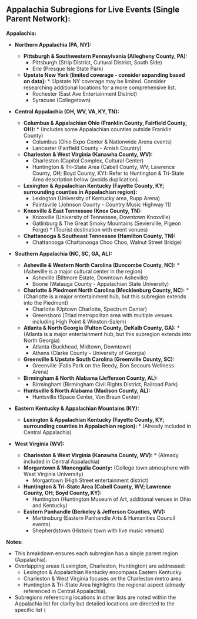 ## Appalachia Subregions for Live Events (Single Parent Network):

**Appalachia:**

- **Northern Appalachia (PA, NY):**

  - **Pittsburgh & Southwestern Pennsylvania (Allegheny County, PA):**
    - Pittsburgh (Strip District, Cultural District, South Side)
    - Erie (Presque Isle State Park)
  - **Upstate New York (limited coverage - consider expanding based on data):** \*. Upstate NY coverage may be limited. Consider researching additional locations for a more comprehensive list.
    - Rochester (East Ave Entertainment District)
    - Syracuse (Collegetown)

- **Central Appalachia (OH, WV, VA, KY, TN):**

  - **Columbus & Appalachian Ohio (Franklin County, Fairfield County, OH):** \* (Includes some Appalachian counties outside Franklin County)
    - Columbus (Ohio Expo Center & Nationwide Arena events)
    - Lancaster (Fairfield County - Amish Country)
  - **Charleston & West Virginia (Kanawha County, WV):**
    - Charleston (Capitol Complex, Cultural Center)
    - Huntington & Tri-State Area (Cabell County, WV; Lawrence County, OH; Boyd County, KY): Refer to Huntington & Tri-State Area description below (avoids duplication).
  - **Lexington & Appalachian Kentucky (Fayette County, KY; surrounding counties in Appalachian region):**
    - Lexington (University of Kentucky area, Rupp Arena)
    - Paintsville (Johnson County - Country Music Highway 11)
  - **Knoxville & East Tennessee (Knox County, TN):**
    - Knoxville (University of Tennessee, Downtown Knoxville)
    - Gatlinburg & The Great Smoky Mountains (Sevierville, Pigeon Forge) \* (Tourist destination with event venues)
  - **Chattanooga & Southeast Tennessee (Hamilton County, TN):**
    - Chattanooga (Chattanooga Choo Choo, Walnut Street Bridge)

- **Southern Appalachia (NC, SC, GA, AL):**

  - **Asheville & Western North Carolina (Buncombe County, NC):** \* (Asheville is a major cultural center in the region)
    - Asheville (Biltmore Estate, Downtown Asheville)
    - Boone (Watauga County - Appalachian State University)
  - **Charlotte & Piedmont North Carolina (Mecklenburg County, NC):** \* (Charlotte is a major entertainment hub, but this subregion extends into the Piedmont)
    - Charlotte (Uptown Charlotte, Spectrum Center)
    - Greensboro (Triad metropolitan area with multiple venues including High Point & Winston-Salem)
  - **Atlanta & North Georgia (Fulton County, DeKalb County, GA):** \* (Atlanta is a major entertainment hub, but this subregion extends into North Georgia)
    - Atlanta (Buckhead, Midtown, Downtown)
    - Athens (Clarke County - University of Georgia)
  - **Greenville & Upstate South Carolina (Greenville County, SC):**
    - Greenville (Falls Park on the Reedy, Bon Secours Wellness Arena)
  - **Birmingham & North Alabama (Jefferson County, AL):**
    - Birmingham (Birmingham Civil Rights District, Railroad Park)
  - **Huntsville & North Alabama (Madison County, AL):**
    - Huntsville (Space Center, Von Braun Center)

- **Eastern Kentucky & Appalachian Mountains (KY):**

  - **Lexington & Appalachian Kentucky (Fayette County, KY; surrounding counties in Appalachian region):** \* (Already included in Central Appalachia)

- **West Virginia (WV):**
  - **Charleston & West Virginia (Kanawha County, WV):** \* (Already included in Central Appalachia)
  - **Morgantown & Monongalia County:** (College town atmosphere with West Virginia University)
    - Morgantown (High Street entertainment district)
  - **Huntington & Tri-State Area (Cabell County, WV; Lawrence County, OH; Boyd County, KY):**
    - Huntington (Huntington Museum of Art, additional venues in Ohio and Kentucky)
  - **Eastern Panhandle (Berkeley & Jefferson Counties, WV):**
    - Martinsburg (Eastern Panhandle Arts & Humanities Council events)
    - Shepherdstown (Historic town with live music venues)

**Notes:**

- This breakdown ensures each subregion has a single parent region (Appalachia).
- Overlapping areas (Lexington, Charleston, Huntington) are addressed:
  - Lexington & Appalachian Kentucky encompass Eastern Kentucky.
  - Charleston & West Virginia focuses on the Charleston metro area.
  - Huntington & Tri-State Area highlights the regional aspect (already referenced in Central Appalachia).
- Subregions referencing locations in other lists are noted within the Appalachia list for clarity but detailed locations are directed to the specific list (
